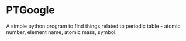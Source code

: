 # PTGoogle
A simple python program to find things related to periodic table - atomic number, element name, atomic mass, symbol.
